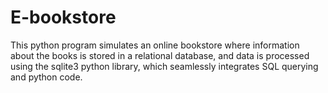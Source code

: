 # E-bookstore
This python program simulates an online bookstore where information about the books is stored in a relational database, and data is processed using the sqlite3 python library, which seamlessly integrates SQL querying and python code.
